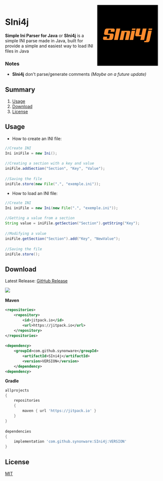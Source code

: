 <img align="right" src="assets/logo.png" height="200" width="200">

# SIni4j
**Simple Ini Parser for Java** or **SIni4j** is a simple INI parse made in Java, built for provide a simple and easiest way to load INI files in Java

### Notes
- **SIni4j** don't parse/generate comments *(Maybe on a future update)*

## Summary
1. [Usage](#usage)
2. [Download](#download)
3. [License](#license)

## Usage

- How to create an INI file:

```java
//Create INI
Ini iniFile = new Ini();

//Creating a section with a key and value 
iniFile.addSection("Section", "Key", "Value");

//Saving the file
iniFile.store(new File(".", "exemple.ini"));
```

- How to load an INI file:

```java
//Create INI
Ini iniFile = new Ini(new File(".", "exemple.ini"));

//Getting a value from a section
String value = iniFile.getSection("Section").getString("Key");

//Modifying a value
iniFile.getSection("Section").add("Key", "NewValue");

//Saving the file
iniFile.store();
```

## Download

Latest Release: [GitHub Release](https://github.com/synonware/SIni4j/releases/latest) <br>

[![](https://jitpack.io/v/synonware/SIni4j.svg)](https://jitpack.io/#synonware/SIni4j)


**Maven**
```xml
<repositories>
	<repository>
		<id>jitpack.io</id>
		<url>https://jitpack.io</url>
	</repository>
</repositories>

<dependency>
	<groupId>com.github.synonware</groupId>
		<artifactId>SIni4j</artifactId>
	    <version>VERSION</version>
	</dependency>
<dependency>
```

**Gradle**
```gradle
allprojects 
{
	repositories 
	{
		maven { url 'https://jitpack.io' }
	}
}

dependencies 
{
	implementation 'com.github.synonware:SIni4j:VERSION'
}
```

## License
[MIT](https://choosealicense.com/licenses/mit/)
